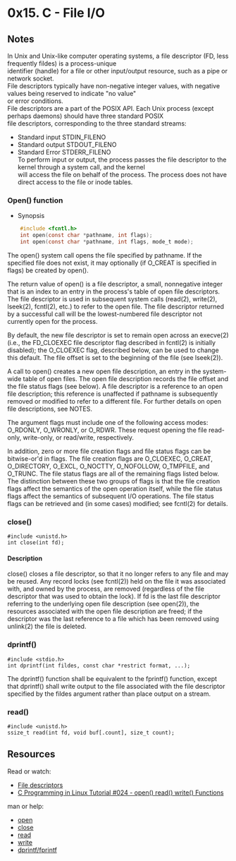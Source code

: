 # 0x15. C - File I/O 

## Notes 
In Unix and Unix-like computer operating systems, a file descriptor (FD, less frequently fildes) is a process-unique  
identifier (handle) for a file or other input/output resource, such as a pipe or network socket.  
File descriptors typically have non-negative integer values, with negative values being reserved to indicate "no value"  
or error conditions.  
File descriptors are a part of the POSIX API. Each Unix process (except perhaps daemons) should have three standard POSIX  
file descriptors, corresponding to the three standard streams:  
+ Standard input STDIN_FILENO  
+ Standard output STDOUT_FILENO  
+ Standard Error STDERR_FILENO  
To perform input or output, the process passes the file descriptor to the kernel through a system call, and the kernel  
will access the file on behalf of the process. The process does not have direct access to the file or inode tables.  
### Open() function
+ Synopsis

```c
    #include <fcntl.h>
    int open(const char *pathname, int flags);  
    int open(const char *pathname, int flags, mode_t mode);
```  

The open() system call opens the file specified by pathname.  If
the specified file does not exist, it may optionally (if O_CREAT
is specified in flags) be created by open().

The return value of open() is a file descriptor, a small,
nonnegative integer that is an index to an entry in the process's
table of open file descriptors.  The file descriptor is used in
subsequent system calls (read(2), write(2), lseek(2), fcntl(2),
etc.) to refer to the open file.  The file descriptor returned by
a successful call will be the lowest-numbered file descriptor not
currently open for the process.

By default, the new file descriptor is set to remain open across
an execve(2) (i.e., the FD_CLOEXEC file descriptor flag described
in fcntl(2) is initially disabled); the O_CLOEXEC flag, described
below, can be used to change this default.  The file offset is
set to the beginning of the file (see lseek(2)).

A call to open() creates a new open file description, an entry in
the system-wide table of open files.  The open file description
records the file offset and the file status flags (see below).  A
file descriptor is a reference to an open file description; this
reference is unaffected if pathname is subsequently removed or
modified to refer to a different file.  For further details on
open file descriptions, see NOTES.

The argument flags must include one of the following access
modes: O_RDONLY, O_WRONLY, or O_RDWR.  These request opening the
file read-only, write-only, or read/write, respectively.

In addition, zero or more file creation flags and file status
flags can be bitwise-or'd in flags.  The file creation flags are
O_CLOEXEC, O_CREAT, O_DIRECTORY, O_EXCL, O_NOCTTY, O_NOFOLLOW,
O_TMPFILE, and O_TRUNC.  The file status flags are all of the
remaining flags listed below.  The distinction between these two
groups of flags is that the file creation flags affect the
semantics of the open operation itself, while the file status
flags affect the semantics of subsequent I/O operations.  The
file status flags can be retrieved and (in some cases) modified;
see fcntl(2) for details.

### close()

    #include <unistd.h>
    int close(int fd);

#### Description
close() closes a file descriptor, so that it no longer refers to any file and may be reused. Any record locks (see fcntl(2)) held on the file it was associated with, and owned by the process, are removed (regardless of the file descriptor that was used to obtain the lock).
If fd is the last file descriptor referring to the underlying open file description (see open(2)), the resources associated with the open file description are freed; if the descriptor was the last reference to a file which has been removed using unlink(2) the file is deleted. 

### dprintf()

    #include <stdio.h>
    int dprintf(int fildes, const char *restrict format, ...);

The dprintf() function shall be equivalent to the fprintf() function, except that dprintf() shall write output to the file associated with the file descriptor specified by the fildes argument rather than place output on a stream.
### read()

    #include <unistd.h>
    ssize_t read(int fd, void buf[.count], size_t count);

## Resources
Read or watch:

+ [File descriptors](https://en.wikipedia.org/wiki/File_descriptor)
+ [C Programming in Linux Tutorial #024 - open() read() write() Functions](https://www.youtube.com/watch?v=e-srF6c3TJ8)

man or help:

+ [open](https://man7.org/linux/man-pages/man2/open.2.html)
+ [close](https://man7.org/linux/man-pages/man2/close.2.html)
+ [read](https://man7.org/linux/man-pages/man2/read.2.html)
+ [write](https://man7.org/linux/man-pages/man2/write.2.html)
+ [dprintf/fprintf](https://linux.die.net/man/3/fprintf)

